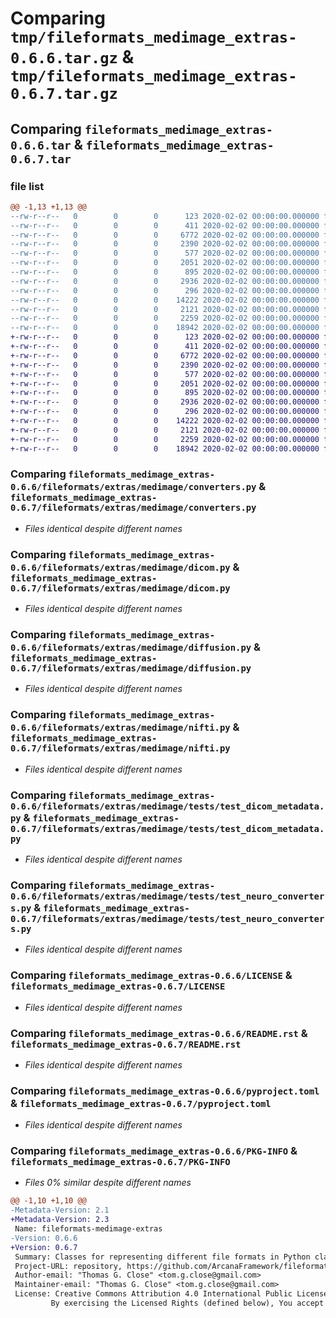 # Comparing `tmp/fileformats_medimage_extras-0.6.6.tar.gz` & `tmp/fileformats_medimage_extras-0.6.7.tar.gz`

## Comparing `fileformats_medimage_extras-0.6.6.tar` & `fileformats_medimage_extras-0.6.7.tar`

### file list

```diff
@@ -1,13 +1,13 @@
--rw-r--r--   0        0        0      123 2020-02-02 00:00:00.000000 fileformats_medimage_extras-0.6.6/fileformats/extras/medimage/__init__.py
--rw-r--r--   0        0        0      411 2020-02-02 00:00:00.000000 fileformats_medimage_extras-0.6.6/fileformats/extras/medimage/_version.py
--rw-r--r--   0        0        0     6772 2020-02-02 00:00:00.000000 fileformats_medimage_extras-0.6.6/fileformats/extras/medimage/converters.py
--rw-r--r--   0        0        0     2390 2020-02-02 00:00:00.000000 fileformats_medimage_extras-0.6.6/fileformats/extras/medimage/dicom.py
--rw-r--r--   0        0        0      577 2020-02-02 00:00:00.000000 fileformats_medimage_extras-0.6.6/fileformats/extras/medimage/diffusion.py
--rw-r--r--   0        0        0     2051 2020-02-02 00:00:00.000000 fileformats_medimage_extras-0.6.6/fileformats/extras/medimage/nifti.py
--rw-r--r--   0        0        0      895 2020-02-02 00:00:00.000000 fileformats_medimage_extras-0.6.6/fileformats/extras/medimage/tests/test_dicom_metadata.py
--rw-r--r--   0        0        0     2936 2020-02-02 00:00:00.000000 fileformats_medimage_extras-0.6.6/fileformats/extras/medimage/tests/test_neuro_converters.py
--rw-r--r--   0        0        0      296 2020-02-02 00:00:00.000000 fileformats_medimage_extras-0.6.6/.gitignore
--rw-r--r--   0        0        0    14222 2020-02-02 00:00:00.000000 fileformats_medimage_extras-0.6.6/LICENSE
--rw-r--r--   0        0        0     2121 2020-02-02 00:00:00.000000 fileformats_medimage_extras-0.6.6/README.rst
--rw-r--r--   0        0        0     2259 2020-02-02 00:00:00.000000 fileformats_medimage_extras-0.6.6/pyproject.toml
--rw-r--r--   0        0        0    18942 2020-02-02 00:00:00.000000 fileformats_medimage_extras-0.6.6/PKG-INFO
+-rw-r--r--   0        0        0      123 2020-02-02 00:00:00.000000 fileformats_medimage_extras-0.6.7/fileformats/extras/medimage/__init__.py
+-rw-r--r--   0        0        0      411 2020-02-02 00:00:00.000000 fileformats_medimage_extras-0.6.7/fileformats/extras/medimage/_version.py
+-rw-r--r--   0        0        0     6772 2020-02-02 00:00:00.000000 fileformats_medimage_extras-0.6.7/fileformats/extras/medimage/converters.py
+-rw-r--r--   0        0        0     2390 2020-02-02 00:00:00.000000 fileformats_medimage_extras-0.6.7/fileformats/extras/medimage/dicom.py
+-rw-r--r--   0        0        0      577 2020-02-02 00:00:00.000000 fileformats_medimage_extras-0.6.7/fileformats/extras/medimage/diffusion.py
+-rw-r--r--   0        0        0     2051 2020-02-02 00:00:00.000000 fileformats_medimage_extras-0.6.7/fileformats/extras/medimage/nifti.py
+-rw-r--r--   0        0        0      895 2020-02-02 00:00:00.000000 fileformats_medimage_extras-0.6.7/fileformats/extras/medimage/tests/test_dicom_metadata.py
+-rw-r--r--   0        0        0     2936 2020-02-02 00:00:00.000000 fileformats_medimage_extras-0.6.7/fileformats/extras/medimage/tests/test_neuro_converters.py
+-rw-r--r--   0        0        0      296 2020-02-02 00:00:00.000000 fileformats_medimage_extras-0.6.7/.gitignore
+-rw-r--r--   0        0        0    14222 2020-02-02 00:00:00.000000 fileformats_medimage_extras-0.6.7/LICENSE
+-rw-r--r--   0        0        0     2121 2020-02-02 00:00:00.000000 fileformats_medimage_extras-0.6.7/README.rst
+-rw-r--r--   0        0        0     2259 2020-02-02 00:00:00.000000 fileformats_medimage_extras-0.6.7/pyproject.toml
+-rw-r--r--   0        0        0    18942 2020-02-02 00:00:00.000000 fileformats_medimage_extras-0.6.7/PKG-INFO
```

### Comparing `fileformats_medimage_extras-0.6.6/fileformats/extras/medimage/converters.py` & `fileformats_medimage_extras-0.6.7/fileformats/extras/medimage/converters.py`

 * *Files identical despite different names*

### Comparing `fileformats_medimage_extras-0.6.6/fileformats/extras/medimage/dicom.py` & `fileformats_medimage_extras-0.6.7/fileformats/extras/medimage/dicom.py`

 * *Files identical despite different names*

### Comparing `fileformats_medimage_extras-0.6.6/fileformats/extras/medimage/diffusion.py` & `fileformats_medimage_extras-0.6.7/fileformats/extras/medimage/diffusion.py`

 * *Files identical despite different names*

### Comparing `fileformats_medimage_extras-0.6.6/fileformats/extras/medimage/nifti.py` & `fileformats_medimage_extras-0.6.7/fileformats/extras/medimage/nifti.py`

 * *Files identical despite different names*

### Comparing `fileformats_medimage_extras-0.6.6/fileformats/extras/medimage/tests/test_dicom_metadata.py` & `fileformats_medimage_extras-0.6.7/fileformats/extras/medimage/tests/test_dicom_metadata.py`

 * *Files identical despite different names*

### Comparing `fileformats_medimage_extras-0.6.6/fileformats/extras/medimage/tests/test_neuro_converters.py` & `fileformats_medimage_extras-0.6.7/fileformats/extras/medimage/tests/test_neuro_converters.py`

 * *Files identical despite different names*

### Comparing `fileformats_medimage_extras-0.6.6/LICENSE` & `fileformats_medimage_extras-0.6.7/LICENSE`

 * *Files identical despite different names*

### Comparing `fileformats_medimage_extras-0.6.6/README.rst` & `fileformats_medimage_extras-0.6.7/README.rst`

 * *Files identical despite different names*

### Comparing `fileformats_medimage_extras-0.6.6/pyproject.toml` & `fileformats_medimage_extras-0.6.7/pyproject.toml`

 * *Files identical despite different names*

### Comparing `fileformats_medimage_extras-0.6.6/PKG-INFO` & `fileformats_medimage_extras-0.6.7/PKG-INFO`

 * *Files 0% similar despite different names*

```diff
@@ -1,10 +1,10 @@
-Metadata-Version: 2.1
+Metadata-Version: 2.3
 Name: fileformats-medimage-extras
-Version: 0.6.6
+Version: 0.6.7
 Summary: Classes for representing different file formats in Python classes for use in type hinting in data workflows
 Project-URL: repository, https://github.com/ArcanaFramework/fileformats-medimage
 Author-email: "Thomas G. Close" <tom.g.close@gmail.com>
 Maintainer-email: "Thomas G. Close" <tom.g.close@gmail.com>
 License: Creative Commons Attribution 4.0 International Public License
         By exercising the Licensed Rights (defined below), You accept and agree to be bound by the terms and conditions of this Creative Commons Attribution 4.0 International Public License ("Public License"). To the extent this Public License may be interpreted as a contract, You are granted the Licensed Rights in consideration of Your acceptance of these terms and conditions, and the Licensor grants You such rights in consideration of benefits the Licensor receives from making the Licensed Material available under these terms and conditions.
```

